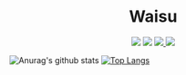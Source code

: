 <h1 align="center">Waisu</h1>

<p align="center">
<a href="https://discord.com/users/360378663893467136" target"blank_"><img src="https://img.shields.io/badge/Discord%20-7289DA.svg?&style=for-the-badge&logo=discord&logoColor=white"></a>
<a href="https://www.github.com/Waisu242" target"blank_"><img src="https://img.shields.io/badge/GitHub%20-191717.svg?&style=for-the-badge&logo=github&logoColor=white"></a>
<a href="https://www.instagram.com/waisu242" target"blank_"><img src="https://img.shields.io/badge/INSTAGRAM%20-DC3175.svg?&style=for-the-badge&logo=instagram&logoColor=white"</a>
<a href="https://www.youtube.com/channel/UC77lJtZ6z1-JCAyfBZFUTjQ" target="_blank"><img src="https://img.shields.io/badge/youtube-r89DA.svg?&color=ff0000&style=for-the-badge&logo=youtube&logoColor=white"/></a>
  
![Anurag's github stats](https://github-readme-stats.vercel.app/api?username=Waisu242&show_icons=true&hide_title=true&theme=7193FF&text_color=0A72B3)
[![Top Langs](https://github-readme-stats.vercel.app/api/top-langs/?username=Waisu242&layout=compact&text_color=7193FF&title_color=7193FF&bg_color=white)](https://github.com/Waisu242)
